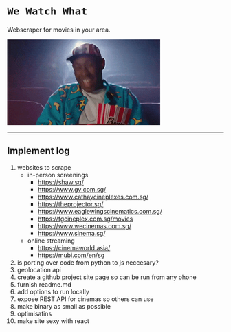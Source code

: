 # `We Watch What`

Webscraper for movies in your area.

![](asset/tyler.gif)

--- 

## Implement log

1. websites to scrape 
    * in-person screenings
        * https://shaw.sg/
        * https://www.gv.com.sg/
        * https://www.cathaycineplexes.com.sg/
        * https://theprojector.sg/
        * https://www.eaglewingscinematics.com.sg/
        * https://fgcineplex.com.sg/movies
        * https://www.wecinemas.com.sg/
        * https://www.sinema.sg/
    * online streaming
        * https://cinemaworld.asia/
        * https://mubi.com/en/sg
2. is porting over code from python to js neccesary?
3. geolocation api
4. create a github project site page so can be run from any phone
5. furnish readme.md
6. add options to run locally
7. expose REST API for cinemas so others can use
8. make binary as small as possible
9. optimisatins
10. make site sexy with react
